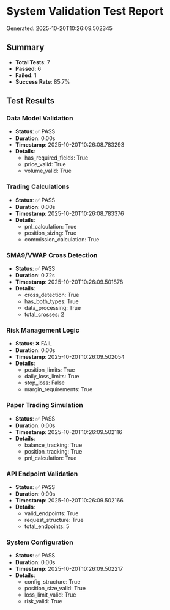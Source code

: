 # System Validation Test Report
Generated: 2025-10-20T10:26:09.502345

## Summary
- **Total Tests**: 7
- **Passed**: 6
- **Failed**: 1
- **Success Rate**: 85.7%

## Test Results

### Data Model Validation
- **Status**: ✅ PASS
- **Duration**: 0.00s
- **Timestamp**: 2025-10-20T10:26:08.783293
- **Details**:
  - has_required_fields: True
  - price_valid: True
  - volume_valid: True

### Trading Calculations
- **Status**: ✅ PASS
- **Duration**: 0.00s
- **Timestamp**: 2025-10-20T10:26:08.783376
- **Details**:
  - pnl_calculation: True
  - position_sizing: True
  - commission_calculation: True

### SMA9/VWAP Cross Detection
- **Status**: ✅ PASS
- **Duration**: 0.72s
- **Timestamp**: 2025-10-20T10:26:09.501878
- **Details**:
  - cross_detection: True
  - has_both_types: True
  - data_processing: True
  - total_crosses: 2

### Risk Management Logic
- **Status**: ❌ FAIL
- **Duration**: 0.00s
- **Timestamp**: 2025-10-20T10:26:09.502054
- **Details**:
  - position_limits: True
  - daily_loss_limits: True
  - stop_loss: False
  - margin_requirements: True

### Paper Trading Simulation
- **Status**: ✅ PASS
- **Duration**: 0.00s
- **Timestamp**: 2025-10-20T10:26:09.502116
- **Details**:
  - balance_tracking: True
  - position_tracking: True
  - pnl_calculation: True

### API Endpoint Validation
- **Status**: ✅ PASS
- **Duration**: 0.00s
- **Timestamp**: 2025-10-20T10:26:09.502166
- **Details**:
  - valid_endpoints: True
  - request_structure: True
  - total_endpoints: 5

### System Configuration
- **Status**: ✅ PASS
- **Duration**: 0.00s
- **Timestamp**: 2025-10-20T10:26:09.502217
- **Details**:
  - config_structure: True
  - position_size_valid: True
  - loss_limit_valid: True
  - risk_valid: True

